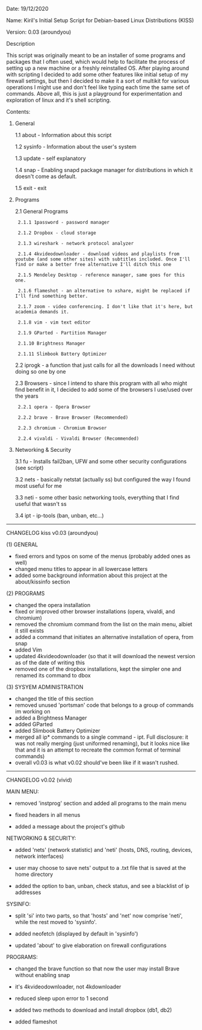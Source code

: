 Date: 19/12/2020

Name: Kiril's Initial Setup Script for Debian-based Linux Distributions (KISS)

Version: 0.03 (aroundyou)

Description

This script was originally meant to be an installer of some programs and packages that I often used, which would help to facilitate the process of setting up a new machine or a freshly reinstalled OS. After playing around with scripting I decided to add some other features like initial setup of my firewall settings, but then I decided to make it a sort of multikit for various operations I might use and don't feel like typing each time the same set of commands. Above all, this is just a playground for experimentation and exploration of linux and it's shell scripting.

Contents:

1. General

    1.1 about - Information about this script
		
    1.2 sysinfo - Information about the user's system
		
    1.3 update - self explanatory
		
    1.4 snap - Enabling snapd package manager for distributions in which it doesn't come as default. 
		
    1.5 exit - exit
		
2. Programs

    2.1 General Programs
		
        2.1.1 1password - password manager
				
        2.1.2 Dropbox - cloud storage
				
        2.1.3 wireshark - network protocol analyzer
				
        2.1.4 4kvideodownloader - download videos and playlists from youtube (and some other sites) with subtitles included. Once I'll find or make a better free alternative I'll ditch this one
				
        2.1.5 Mendeley Desktop - reference manager, same goes for this one.
				
        2.1.6 flameshot - an alternative to xshare, might be replaced if I'll find something better.
				
        2.1.7 zoom - video conferencing. I don't like that it's here, but academia demands it.
        
        2.1.8 vim - vim text editor

        2.1.9 GParted - Partition Manager

        2.1.10 Brightness Manager

        2.1.11 Slimbook Battery Optimizer
				
    2.2 iprogk - a function that just calls for all the downloads I need without doing so one by one
				
    2.3 Browsers - since I intend to share this program with all who might find benefit in it, I decided to add some of the browsers I use/used over the years
		
        2.2.1 opera - Opera Browser
				
        2.2.2 brave - Brave Browser (Recommended)
				
        2.2.3 chromium - Chromium Browser
				
        2.2.4 vivaldi - Vivaldi Browser (Recommended)
				
4. Networking & Security

    3.1 fu - Installs fail2ban, UFW and some other security configurations (see script)
		
    3.2 nets - basically netstat (actually ss) but configured the way I found most useful for me
		
    3.3 neti - some other basic networking tools, everything that I find useful that wasn't ss
		
    3.4 ipt - ip-tools (ban, unban, etc...)

------------------------------------------------------------------------------------------------
CHANGELOG kiss v0.03 (aroundyou)

(1) GENERAL
- fixed errors and typos on some of the menus (probably added ones as well)
- changed menu titles to appear in all lowercase letters
- added some background information about this project at the 
  about/kissinfo section 

(2) PROGRAMS
- changed the opera installation
- fixed or improved other browser installations (opera, vivaldi, and chromium)
- removed the chromium command from the list on the main menu, albiet it 
  still exists 
- added a command that initiates an alternative installation of opera, 
  from snap
- added Vim
- updated 4kvideodownloader (so that it will download the newest version as 
  of the date of writing this
- removed one of the dropbox installations, kept the simpler one and
  renamed its command to dbox

(3) SYSYEM ADMINISTRATION
- changed the title of this section
- removed unused 'portsman' code that belongs to a group of commands im working on
- added a Brightness Manager
- added GParted
- added Slimbook Battery Optimizer
- merged all ip* commands to a single command - ipt. Full disclosure: it was 
  not really merging (just uniformed renaming), but it looks nice like that 
  and it is an attempt to recreate the common format of terminal commands)
- overall v0.03 is what v0.02 should've been like if it wasn't rushed.	
------------------------------------------------------------------------------------------------

CHANGELOG v0.02 (vivid)

MAIN MENU:

- removed 'instprog' section and added all programs to the main menu

- fixed headers in all menus

- added a message about the project's github

NETWORKING & SECURITY:

- added 'nets' (network statistic) and 'neti' (hosts, DNS, routing, devices, network interfaces)

- user may choose to save nets' output to a .txt file that is saved at the home directory

- added the option to ban, unban, check status, and see a blacklist of ip addresses

SYSINFO:

- split 'si' into two parts, so that 'hosts' and 'net' now comprise 'neti', while the rest moved to 'sysinfo'.

- added neofetch (displayed by default in 'sysinfo')

- updated 'about' to give elaboration on firewall configurations

PROGRAMS:

- changed the brave function so that now the user may install Brave without enabling snap

- it's 4kvideodownloader, not 4kdownloader

- reduced sleep upon error to 1 second

- added two methods to download and install dropbox (db1, db2)

- added flameshot

